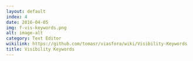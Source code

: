 ```yaml
---
layout: default
index: 4
date: 2016-04-05
img: f-vis-keywords.png
alt: image-alt
category: Text Editor
wikilink: https://github.com/tomasr/viasfora/wiki/Visibility-Keywords
title: Visibility Keywords
---
```


